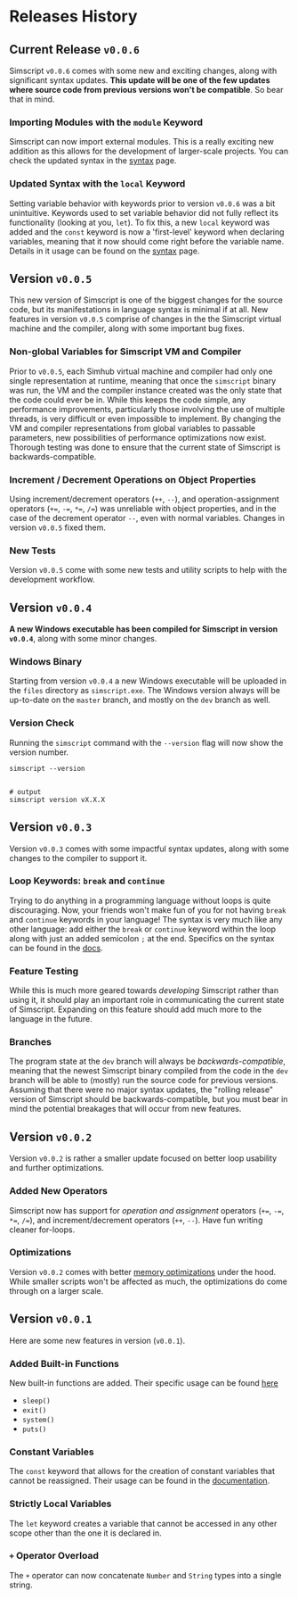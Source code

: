 # Releases History

## Current Release `v0.0.6`

Simscript `v0.0.6` comes with some new and exciting changes, along with significant syntax updates. **This update will be one of the few updates where source code from previous versions won't be compatible**. So bear that in mind.

### Importing Modules with the `module` Keyword

Simscript can now import external modules. This is a really exciting new addition as this allows for the development of larger-scale projects. You can check the updated syntax in the [syntax](./syntax) page.

### Updated Syntax with the `local` Keyword

Setting variable behavior with keywords prior to version `v0.0.6` was a bit unintuitive. Keywords used to set variable behavior did not fully reflect its functionality (looking at you, `let`). To fix this, a new `local` keyword was added and the `const` keyword is now a 'first-level' keyword when declaring variables, meaning that it now should come right before the variable name. Details in it usage can be found on the [syntax](./syntax.md) page.

## Version `v0.0.5`

This new version of Simscript is one of the biggest changes for the source code, but its manifestations in language syntax is minimal if at all. New features in version `v0.0.5` comprise of changes in the the Simscript virtual machine and the compiler, along with some important bug fixes.

### Non-global Variables for Simscript VM and Compiler

Prior to `v0.0.5`, each Simhub virtual machine and compiler had only one single representation at runtime, meaning that once the `simscript` binary was run, the VM and the compiler instance created was the only state that the code could ever be in. While this keeps the code simple, any performance improvements, particularly those involving the use of multiple threads, is very difficult or even impossible to implement. By changing the VM and compiler representations from global variables to passable parameters, new possibilities of performance optimizations now exist. Thorough testing was done to ensure that the current state of Simscript is backwards-compatible.

### Increment / Decrement Operations on Object Properties

Using increment/decrement operators (`++`, `--`), and operation-assignment operators (`+=`, `-=`, `*=`, `/=`) was unreliable with object properties, and in the case of the decrement operator `--`, even with normal variables. Changes in version `v0.0.5` fixed them.

### New Tests

Version `v0.0.5` come with some new tests and utility scripts to help with the development workflow.

## Version `v0.0.4`

**A new Windows executable has been compiled for Simscript in version `v0.0.4`**, along with some minor changes.

### Windows Binary

Starting from version `v0.0.4` a new Windows executable will be uploaded  in the `files` directory as `simscript.exe`. The Windows version always will be up-to-date on the `master` branch, and mostly on the `dev` branch as well.

### Version Check

Running the `simscript` command with the `--version` flag will now show the version number.

```shell
simscript --version


# output
simscript version vX.X.X
```

## Version `v0.0.3`

Version `v0.0.3` comes with some impactful syntax updates, along with some changes to the compiler to support it.

### Loop Keywords: `break` and `continue`

Trying to do anything in a programming language without loops is quite discouraging. Now, your friends won't make fun of you for not having `break` and `continue` keywords in your language! The syntax is very much like any other language: add either the `break` or `continue` keyword within the loop along with just an added semicolon `;` at the end. Specifics on the syntax can be found in the [docs](syntax.md).

### Feature Testing

While this is much more geared towards *developing* Simscript rather than using it, it should play an important role in communicating the current state of Simscript. Expanding on this feature should add much more to the language in the future.

### Branches

The program state at the `dev` branch will always be *backwards-compatible*, meaning that the newest Simscript binary compiled from the code in the `dev` branch will be able to (mostly) run the source code for previous versions. Assuming that there were no major syntax updates, the "rolling release" version of Simscript should be backwards-compatible, but you must bear in mind the potential breakages that will occur from new features.

## Version `v0.0.2`

Version `v0.0.2` is rather a smaller update focused on better loop usability and further optimizations.

### Added New Operators

Simscript now has support for *operation and assignment* operators (`+=`, `-=`, `*=`, `/=`), and increment/decrement operators (`++`, `--`). Have fun writing cleaner for-loops.

### Optimizations

Version `v0.0.2` comes with better [memory optimizations](https://craftinginterpreters.com/optimization.html#nan-boxing) under the hood. While smaller scripts won't be affected as much, the optimizations do come through on a larger scale.

## Version `v0.0.1`

Here are some new features in version (`v0.0.1`).

### Added Built-in Functions

New built-in functions are added. Their specific usage can be found [here](./docs/functions.md)

- `sleep()`
- `exit()`
- `system()`
- `puts()`

### Constant Variables

The `const` keyword that allows for the creation of constant variables that cannot be reassigned. Their usage can be found in the [documentation](./docs/syntax.md).

### Strictly Local Variables

The `let` keyword creates a variable that cannot be accessed in any other scope other than the one it is declared in.

### `+` Operator Overload

The `+` operator can now concatenate `Number` and `String` types into a single string.
